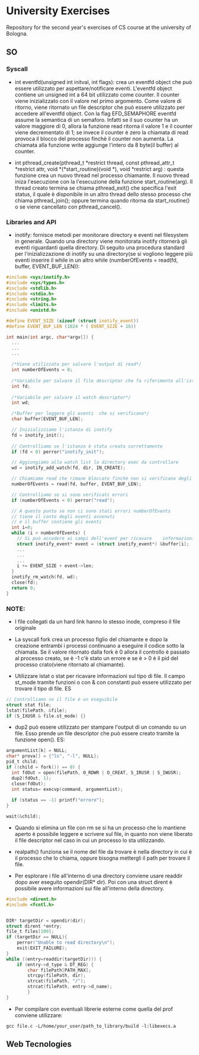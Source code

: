 # University Exercises
Repository for the second year's exercises of CS course at the university of Bologna.

## SO

### Syscall 

* int eventfd(unsigned int initval, int flags): crea un eventfd object che può essere utilizzato per aspettare/notificare eventi. L'eventfd object contiene un unsigned int a 64 bit utilizzato come counter. Il counter viene inizializzato con il valore nel primo argomento. Come valore di ritorno, viene ritornato un file descriptor che può essere utilizzato per accedere all'eventfd object. Con la flag EFD_SEMAPHORE eventfd assume la semantica di un semaforo. Infatti se il suo counter ha un valore maggiore di 0, allora la funzione read ritorna il valore 1 e il counter viene decrementato di 1; se invece il counter è zero la chiamata di read provoca il blocco del processo finchè il counter non aumenta. La chiamata alla funzione write aggiunge l'intero da 8 byte(il buffer) al counter.

* int pthread_create(pthread_t *restrict thread,
                          const pthread_attr_t *restrict attr,
                          void *(*start_routine)(void *),
                          void *restrict arg) : questa funzione crea un nuovo thread nel processo chiamante. Il nuovo thread iniza l'esecuzione con la l'esecuzione della funzione start_routine(arg). Il thread creato termina se chiama pthread_exit() che specifica l'exit status, il quale è disponibile in un altro thread dello stesso processo che chiama pthread_join(); oppure termina quando ritorna da start_routine() o se viene cancellato con pthread_cancel().


### Libraries and API

* inotify: fornisce metodi per monitorare directory e eventi nel filesystem in generale. Quando una directory viene monitorata inotify ritornerà gli eventi riguardanti quella directory.
Di seguito una procedura standard per l'inizializzazione di inotify su una directory(se si vogliono leggere più eventi inserire il while in un altro while (numberOfEvents = read(fd, buffer, EVENT_BUF_LEN)):
```C
#include <sys/inotify.h>
#include <sys/types.h>
#include <stdlib.h>
#include <stdio.h>
#include <string.h>
#include <limits.h>
#include <unistd.h>

#define EVENT_SIZE (sizeof (struct inotify_event))
#define EVENT_BUF_LEN (1024 * ( EVENT_SIZE + 16))

int main(int argc, char*argv[]) {
  ...
  ...
  ...

  /*Viene utilizzato per salvare l'output di read*/
  int numberOfEvents = 0;
  
  /*Variabile per salvare il file descriptor che fa riferimento all'istanza di inotify*/
  int fd;
  
  /*Variabile per salvare il watch descriptor*/
  int wd;

  /*Buffer per leggere gli eventi  che si verificano*/
  char buffer[EVENT_BUF_LEN];

  // Inizializziamo l'istanza di inotify
  fd = inotify_init();
  
  // Controlliamo se l'istanza è stata creata correttamente
  if (fd < 0) perror("inotify_init");

  // Aggiungiamo alla watch list la directory exec da controllare
  wd = inotify_add_watch(fd, dir, IN_CREATE);

  // Chiamiamo read che rimane bloccato finchè non si verificano degli eventi 
  numberOfEvents = read(fd, buffer, EVENT_BUF_LEN);

  // Controlliamo se si sono verificati errori
  if (numberOfEvents < 0) perror("read");

  // A questo punto se non ci sono stati errori numberOfEvents 
  // tiene il conto degli eventi avvenuti
  // e il buffer contiene gli eventi 
  int i=0;
  while (i < numberOfEvents) {
    // Si può accedere ai campi dell'event per ricavare    informazioni utili
    struct inotify_event* event = (struct inotify_event*) &buffer[i];
    ...
    ...
    ...
    i += EVENT_SIZE + event->len;
  }
  inotify_rm_watch(fd, wd);
  close(fd);
  return 0;
}
```

### NOTE:

* I file collegati da un hard link hanno lo stesso inode, compreso il file originale 

* La syscall fork crea un processo figlio del chiamante e dopo la creazione entrambi i processi continuano a eseguire il codice sotto la chiamata.
  Se il valore ritornato dalla fork è 0 allora il controllo è passato al processo creato, se è -1 c'è stato un errore e se è > 0 è il pid del processo crato(viene ritornato al chiamante).

* Utilizzare lstat o stat per ricavare informazioni sul tipo di file. Il campo st_mode tramite funzioni o con & con constanti può essere utilizzato per trovare il tipo di file. 
ES
```C
// Controlliamo se il file è un eseguibile
struct stat file;
lstat(filePath, &file);
if (S_IXUSR & file.st_mode) {}
```

* dup2 può essere utilizzato per stampare l'output di un comando su un file. Esso prende un file descriptor che può essere creato tramite la funzione open().
ES:
```C
argumentList[k] = NULL;
char* prova[] = {"ls", "-l", NULL};
pid_t child;
if ((child = fork()) == 0) {
  int fdOut = open(filePath, O_RDWR | O_CREAT, S_IRUSR | S_IWUSR);
  dup2(fdOut, 1);
  close(fdOut);
  int status= execvp(command, argumentList);
          
  if (status == -1) printf("errore");
}

wait(&child);
```
* Quando si elimina un file con rm se si ha un processo che lo mantiene aperto è possibile leggere e scrivere sul file, in quanto non viene liberato il file descriptor nel caso in cui un processo lo sta utilizzando.

* realpath() funziona se il nome del file da trovare è nella directory in cui è il processo che lo chiama, oppure bisogna mettergli il path per trovare il file.

* Per esplorare i file all'interno di una directory conviene usare readdir dopo aver eseguito opendir(DIR* dir). Poi con una struct dirent è possibile avere informazioni sui file all'interno della directory.
```C
#include <dirent.h>
#include <fcntl.h>


DIR* targetDir = opendir(dir);
struct dirent *entry;
file_t files[100];
if (targetDir == NULL){
	perror("Unable to read directory\n");
	exit(EXIT_FAILURE);
}
while ((entry=readdir(targetDir))) {
	if (entry->d_type & DT_REG) {
		char filePath[PATH_MAX];
		strcpy(filePath, dir);
		strcat(filePath, "/");
		strcat(filePath, entry->d_name);
		}
}

```
* Per compilare con eventuali librerie esterne come quella del prof conviene utilizzare:
```shell
gcc file.c -L/home/your_user/path_to_library/build -l:libexecs.a
```
## Web Tecnologies